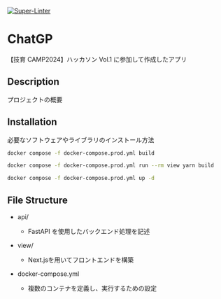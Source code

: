 [![Super-Linter](https://github.com/sharehouse-sanhaimu/ChatGP/actions/workflows/super_linter/badge.svg)](https://github.com/marketplace/actions/super-linter)


# ChatGP

【技育 CAMP2024】ハッカソン Vol.1 に参加して作成したアプリ

## Description

プロジェクトの概要

## Installation

必要なソフトウェアやライブラリのインストール方法

```bash
docker compose -f docker-compose.prod.yml build

docker compose -f docker-compose.prod.yml run --rm view yarn build

docker compose -f docker-compose.prod.yml up -d
```

## File Structure

- api/
  - FastAPI を使用したバックエンド処理を記述

- view/
  - Next.jsを用いてフロントエンドを構築

- docker-compose.yml
  - 複数のコンテナを定義し、実行するための設定

